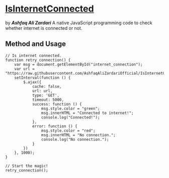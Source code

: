 # [IsInternetConnected](https://ashfaqalizardariofficial.github.io/IsInternetConnected.github.io) 
by ***Ashfaq Ali Zardari*** 
A native JavaScript programming code to check whether internet is connected or not.

## Method and Usage
```
// Is internet connected.
function retry_connection() {
    var msg = document.getElementById("internet_connection");
    var url = "https://raw.githubusercontent.com/AshfaqAliZardariOfficial/IsInternetConnected.github.io/master/1x1.png";
    setInterval(function () {
        $.ajax({
            cache: false,
            url: url,
            type: 'GET',
            timeout: 5000,
            success: function () {
                msg.style.color = "green";
                msg.innerHTML = "Connected to internet!";
                console.log("Connected!");
            },
            error: function () {
                msg.style.color = "red";
                msg.innerHTML = "No connection.";
                console.log("No connection.");
            }
        })
    }, 1000);
}

// Start the magic!
retry_connection();
```
